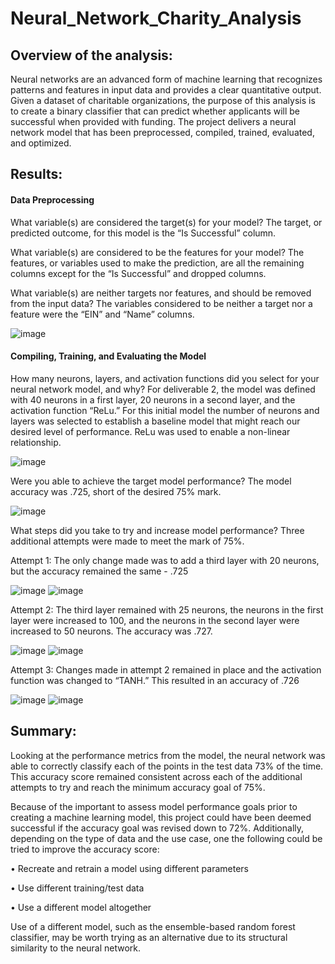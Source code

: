 # Neural_Network_Charity_Analysis

## Overview of the analysis: 

Neural networks are an advanced form of machine learning that recognizes patterns and features in input data and provides a clear quantitative output.  Given a dataset of charitable organizations, the purpose of this analysis is to create a binary classifier that can predict whether applicants will be successful when provided with funding. The project delivers a neural network model that has been preprocessed, compiled, trained, evaluated, and optimized.

## Results:

#### Data Preprocessing

What variable(s) are considered the target(s) for your model?
The target, or predicted outcome, for this model is the “Is Successful” column.

What variable(s) are considered to be the features for your model?
The features, or variables used to make the prediction, are all the remaining columns except for
the “Is Successful” and dropped columns.

What variable(s) are neither targets nor features, and should be removed from the input data?
The variables considered to be neither a target nor a feature were the “EIN” and “Name” columns.

![image](https://user-images.githubusercontent.com/100803302/178154442-46d57b65-3fc9-48c1-a919-3494f6fed14f.png)

#### Compiling, Training, and Evaluating the Model

How many neurons, layers, and activation functions did you select for your neural network model, and why?
For deliverable 2, the model was defined with 40 neurons in a first layer, 20 neurons in a second layer, and the activation function “ReLu.” For this initial model the number of neurons and layers was selected to establish a baseline model that might reach our desired level of performance.  ReLu was used to enable a non-linear relationship.

![image](https://user-images.githubusercontent.com/100803302/178154501-02d8b92a-a29d-4a54-9a54-d83b992d2752.png)

Were you able to achieve the target model performance?
The model accuracy was .725, short of the desired 75% mark.

![image](https://user-images.githubusercontent.com/100803302/178154526-7e6e4bc7-b1e7-4f0a-a69a-27caa8e6f4c6.png)

What steps did you take to try and increase model performance?
Three additional attempts were made to meet the mark of 75%.

Attempt 1:  The only change made was to add a third layer with 20 neurons, but the accuracy remained the same - .725

![image](https://user-images.githubusercontent.com/100803302/178154553-5bd65049-a08e-45d9-9c6f-bc68813009a7.png)
![image](https://user-images.githubusercontent.com/100803302/178154588-de0b35b1-b1bd-4d16-8194-e19351acdac9.png)

Attempt 2:  The third layer remained with 25 neurons, the neurons in the first layer were increased to 100, and the neurons in the second layer were increased to 50 neurons.  The accuracy was .727.

![image](https://user-images.githubusercontent.com/100803302/178154636-d9238dab-90fc-4505-b9d5-17dbfdffa619.png)
![image](https://user-images.githubusercontent.com/100803302/178154650-052e10a7-52fc-4f2a-bfc6-30a0ddcabd02.png)

Attempt 3:  Changes made in attempt 2 remained in place and the activation function was changed to “TANH.”  This resulted in an accuracy of .726

![image](https://user-images.githubusercontent.com/100803302/178154687-43a885e0-5133-478a-9325-b6f6f9e3c0e7.png)
![image](https://user-images.githubusercontent.com/100803302/178154704-c25086f2-8245-4517-99f8-f15935396f9b.png)

## Summary:

Looking at the performance metrics from the model, the neural network was able to correctly classify each of the points in the test data 73% of the time.  This accuracy score remained consistent across each of the additional attempts to try and reach the minimum accuracy goal of 75%. 

Because of the important to assess model performance goals prior to creating a machine learning model, this project could have been deemed successful if the accuracy goal was revised down to 72%.  Additionally, depending on the type of data and the use case, one the following could be tried to improve the accuracy score:

•	Recreate and retrain a model using different parameters

•	Use different training/test data

•	Use a different model altogether

Use of a different model, such as the ensemble-based random forest classifier, may be worth trying as an alternative due to its structural similarity to the neural network.



